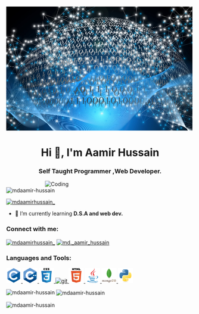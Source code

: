 ![logo](https://github.com/MdAamir-Hussain/MdAamir-Hussain/blob/main/git-img.jpg)
<h1 align="center">Hi 👋, I'm Aamir Hussain</h1>
<h3 align="center">Self Taught Programmer ,Web Developer.</h3>
<img align="right" alt="Coding" width="400" src="https://media.giphy.com/media/OWgDiFQbtizpdLewE5/giphy.gif">


<p align="left"> <img src="https://komarev.com/ghpvc/?username=mdaamir-hussain&label=Profile%20views&color=0e75b6&style=flat" alt="mdaamir-hussain" /> </p>

<p align="left"> <a href="https://twitter.com/mdaamirhussain_" target="blank"><img src="https://img.shields.io/twitter/follow/mdaamirhussain_?logo=twitter&style=for-the-badge" alt="mdaamirhussain_" /></a> </p>

- 🌱 I’m currently learning **D.S.A and web dev.**

<h3 align="left">Connect with me:</h3>
<p align="left">
<a href="https://twitter.com/mdaamirhussain_" target="blank"><img align="center" src="https://raw.githubusercontent.com/rahuldkjain/github-profile-readme-generator/master/src/images/icons/Social/twitter.svg" alt="mdaamirhussain_" height="30" width="40" /></a>
<a href="https://instagram.com/md._aamir_hussain" target="blank"><img align="center" src="https://raw.githubusercontent.com/rahuldkjain/github-profile-readme-generator/master/src/images/icons/Social/instagram.svg" alt="md._aamir_hussain" height="30" width="40" /></a>
</p>

<h3 align="left">Languages and Tools:</h3>
<p align="left"> <a href="https://www.cprogramming.com/" target="_blank" rel="noreferrer"> <img src="https://raw.githubusercontent.com/devicons/devicon/master/icons/c/c-original.svg" alt="c" width="40" height="40"/> </a> <a href="https://www.w3schools.com/cpp/" target="_blank" rel="noreferrer"> <img src="https://raw.githubusercontent.com/devicons/devicon/master/icons/cplusplus/cplusplus-original.svg" alt="cplusplus" width="40" height="40"/> </a> <a href="https://www.w3schools.com/css/" target="_blank" rel="noreferrer"> <img src="https://raw.githubusercontent.com/devicons/devicon/master/icons/css3/css3-original-wordmark.svg" alt="css3" width="40" height="40"/> </a> <a href="https://git-scm.com/" target="_blank" rel="noreferrer"> <img src="https://www.vectorlogo.zone/logos/git-scm/git-scm-icon.svg" alt="git" width="40" height="40"/> </a> <a href="https://www.w3.org/html/" target="_blank" rel="noreferrer"> <img src="https://raw.githubusercontent.com/devicons/devicon/master/icons/html5/html5-original-wordmark.svg" alt="html5" width="40" height="40"/> </a> <a href="https://www.java.com" target="_blank" rel="noreferrer"> <img src="https://raw.githubusercontent.com/devicons/devicon/master/icons/java/java-original.svg" alt="java" width="40" height="40"/> </a> <a href="https://www.mongodb.com/" target="_blank" rel="noreferrer"> <img src="https://raw.githubusercontent.com/devicons/devicon/master/icons/mongodb/mongodb-original-wordmark.svg" alt="mongodb" width="40" height="40"/> </a> <a href="https://www.python.org" target="_blank" rel="noreferrer"> <img src="https://raw.githubusercontent.com/devicons/devicon/master/icons/python/python-original.svg" alt="python" width="40" height="40"/> </a> </p>

<p><img align="left" src="https://github-readme-stats.vercel.app/api/top-langs?username=mdaamir-hussain&show_icons=true&locale=en&layout=compact" alt="mdaamir-hussain" /></p>

<p>&nbsp;<img align="center" src="https://github-readme-stats.vercel.app/api?username=mdaamir-hussain&show_icons=true&locale=en" alt="mdaamir-hussain" /></p>

<p><img align="center" src="https://github-readme-streak-stats.herokuapp.com/?user=mdaamir-hussain&" alt="mdaamir-hussain" /></p>
